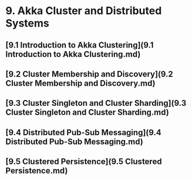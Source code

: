 # 9. Akka Cluster and Distributed Systems
## [9.1 Introduction to Akka Clustering](9.1 Introduction to Akka Clustering.md)
## [9.2 Cluster Membership and Discovery](9.2 Cluster Membership and Discovery.md)
## [9.3 Cluster Singleton and Cluster Sharding](9.3 Cluster Singleton and Cluster Sharding.md)
## [9.4 Distributed Pub-Sub Messaging](9.4 Distributed Pub-Sub Messaging.md)
## [9.5 Clustered Persistence](9.5 Clustered Persistence.md)
